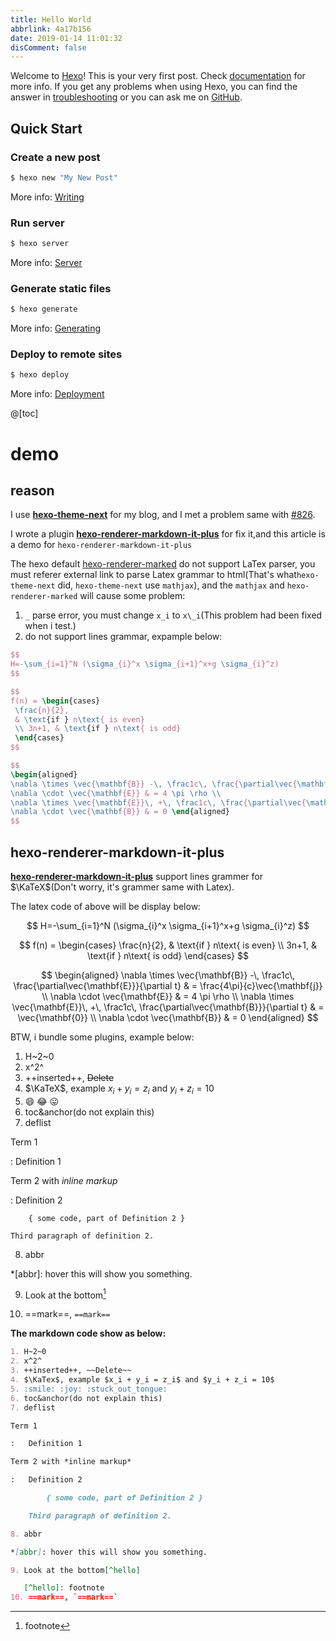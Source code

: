 ```yaml
---
title: Hello World
abbrlink: 4a17b156
date: 2019-01-14 11:01:32
disComment: false
---
```

Welcome to [Hexo](https://hexo.io/)! This is your very first post. Check [documentation](https://hexo.io/docs/) for more info. If you get any problems when using Hexo, you can find the answer in [troubleshooting](https://hexo.io/docs/troubleshooting.html) or you can ask me on [GitHub](https://github.com/hexojs/hexo/issues).

## Quick Start

### Create a new post

``` bash
$ hexo new "My New Post"
```

More info: [Writing](https://hexo.io/docs/writing.html)

### Run server

``` bash
$ hexo server
```

More info: [Server](https://hexo.io/docs/server.html)

### Generate static files

``` bash
$ hexo generate
```

More info: [Generating](https://hexo.io/docs/generating.html)

### Deploy to remote sites

``` bash
$ hexo deploy
```

More info: [Deployment](https://hexo.io/docs/deployment.html)


@[toc]

# demo
## reason

I use **[hexo-theme-next](https://github.com/iissnan/hexo-theme-next)** for my blog, and I met a problem same with [#826](https://github.com/iissnan/hexo-theme-next/issues/826). 

I wrote a plugin [**hexo-renderer-markdown-it-plus**](https://github.com/CHENXCHEN/hexo-renderer-markdown-it-plus) for fix it,and this article is a demo for `hexo-renderer-markdown-it-plus`

The hexo default [hexo-renderer-marked](https://github.com/hexojs/hexo-renderer-marked) do not support LaTex parser, you must referer external link to parse Latex grammar to html(That's what`hexo-theme-next` did, `hexo-theme-next` use `mathjax`), and the `mathjax` and `hexo-renderer-marked` will cause some problem:

1. `_` parse error, you must change `x_i` to `x\_i`(This problem had been fixed when i test.)
2. do not support lines grammar, expample below:

```latex
$$
H=-\sum_{i=1}^N (\sigma_{i}^x \sigma_{i+1}^x+g \sigma_{i}^z)
$$

$$
f(n) = \begin{cases}
 \frac{n}{2},
 & \text{if } n\text{ is even}
 \\ 3n+1, & \text{if } n\text{ is odd}
 \end{cases}
$$

$$
\begin{aligned}
\nabla \times \vec{\mathbf{B}} -\, \frac1c\, \frac{\partial\vec{\mathbf{E}}}{\partial t} & = \frac{4\pi}{c}\vec{\mathbf{j}} \\   
\nabla \cdot \vec{\mathbf{E}} & = 4 \pi \rho \\
\nabla \times \vec{\mathbf{E}}\, +\, \frac1c\, \frac{\partial\vec{\mathbf{B}}}{\partial t} & = \vec{\mathbf{0}} \\
\nabla \cdot \vec{\mathbf{B}} & = 0 \end{aligned}
$$
```

<!-- more -->

## hexo-renderer-markdown-it-plus

[**hexo-renderer-markdown-it-plus**](https://github.com/CHENXCHEN/hexo-renderer-markdown-it-plus) support lines grammer for $\KaTeX$(Don't worry, it's grammer same with Latex).

The latex code of above will be display below:


$$
H=-\sum_{i=1}^N (\sigma_{i}^x \sigma_{i+1}^x+g \sigma_{i}^z)
$$

$$
f(n) = \begin{cases}
 \frac{n}{2},
 & \text{if } n\text{ is even}
 \\ 3n+1, & \text{if } n\text{ is odd}
 \end{cases}
$$

$$
\begin{aligned}
\nabla \times \vec{\mathbf{B}} -\, \frac1c\, \frac{\partial\vec{\mathbf{E}}}{\partial t} & = \frac{4\pi}{c}\vec{\mathbf{j}} \\   
\nabla \cdot \vec{\mathbf{E}} & = 4 \pi \rho \\
\nabla \times \vec{\mathbf{E}}\, +\, \frac1c\, \frac{\partial\vec{\mathbf{B}}}{\partial t} & = \vec{\mathbf{0}} \\
\nabla \cdot \vec{\mathbf{B}} & = 0 \end{aligned}
$$

BTW, i bundle some plugins, example below:

1. H~2~0
2. x^2^
3. ++inserted++, ~~Delete~~
4. $\KaTeX$, example $x_i + y_i = z_i$ and $y_i + z_i = 10$
5. ​:smile: :joy: :stuck_out_tongue:
6. toc&anchor(do not explain this)
7. deflist

Term 1

:   Definition 1

Term 2 with *inline markup*

:   Definition 2

        { some code, part of Definition 2 }

    Third paragraph of definition 2.

8. abbr

*[abbr]: hover this will show you something.

9. Look at the bottom[^hello]

   [^hello]: footnote
10. ==mark==, `==mark==`


**The markdown code show as below:**
```markdown
1. H~2~0
2. x^2^
3. ++inserted++, ~~Delete~~
4. $\KaTex$, example $x_i + y_i = z_i$ and $y_i + z_i = 10$
5. :smile: :joy: :stuck_out_tongue:
6. toc&anchor(do not explain this)
7. deflist

Term 1

:   Definition 1

Term 2 with *inline markup*

:   Definition 2

        { some code, part of Definition 2 }

    Third paragraph of definition 2.

8. abbr

*[abbr]: hover this will show you something.

9. Look at the bottom[^hello]

   [^hello]: footnote
10. ==mark==, `==mark==`
```
